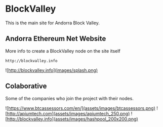 # BlockValley

This is the main site for Andorra Block Valley.


## Andorra Ethereum Net Website

More info to create a BlockValley node on the site itself

    http://blockvalley.info
    
![http://blockvalley.info](images/splash.png)

## Colaborative

Some of the companies who join the project with their nodes.

![https://www.btcassessors.com/en/](assets/images/btcassessors.png)
![http://apiumtech.com](assets/images/apiumtech_250.png)
![http://blockvalley.info](assets/images/hashpool_200x200.png)

